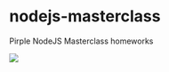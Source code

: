 # nodejs-masterclass
Pirple NodeJS Masterclass homeworks

<a href="https://i.giphy.com/media/h7vP04ACOaUNNgYNqN/source.gif"><img src="https://i.giphy.com/media/h7vP04ACOaUNNgYNqN/source.gif" /></a>


